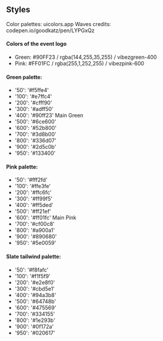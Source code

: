 ## Styles
Color palettes: uicolors.app
Waves credits: codepen.io/goodkatz/pen/LYPGxQz

#### Colors of the event logo
- Green: #90FF23 / rgba(144,255,35,255) / vibezgreen-400
- Pink: #FF01FC / rgba(255,1,252,255) / vibezpink-600

#### Green palette:
- '50': '#f5ffe4'
- '100': '#e7ffc4'
- '200': '#cfff90'
- '300': '#adff50'
- '400': '#90ff23' Main Green
- '500': '#6ce600'
- '600': '#52b800'
- '700': '#3d8b00'
- '800': '#336d07'
- '900': '#2d5c0b'
- '950': '#133400'

#### Pink palette:
- '50': '#fff2fd'
- '100': '#ffe3fe'
- '200': '#ffc6fc'
- '300': '#ff99f5'
- '400': '#ff5ded'
- '500': '#ff21ef'
- '600': '#ff01fc' Main Pink
- '700': '#cf00c8'
- '800': '#a900a1'
- '900': '#890680'
- '950': '#5e0059'

#### Slate tailwind palette:
- '50': '#f8fafc'
- '100': '#f1f5f9'
- '200': '#e2e8f0'
- '300': '#cbd5e1'
- '400': '#94a3b8'
- '500': '#64748b'
- '600': '#475569'
- '700': '#334155'
- '800': '#1e293b'
- '900': '#0f172a'
- '950': '#020617'
